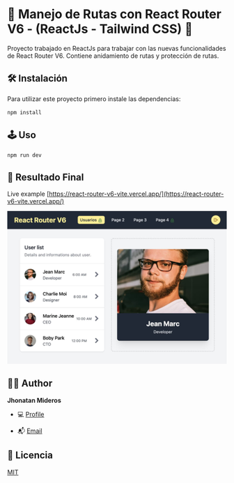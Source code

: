 # 🚀 Manejo de Rutas con React Router V6 - (ReactJs - Tailwind CSS) 🚀

Proyecto trabajado en ReactJs para trabajar con las nuevas funcionalidades de React Router V6. Contiene anidamiento de rutas y protección de rutas.

## 🛠️ Instalación

Para utilizar este proyecto primero instale las dependencias:

```bash
npm install
```

## 🕹 Uso

```bash
npm run dev
```

## 🔖 Resultado Final

Live example [https://react-router-v6-vite.vercel.app/](https://react-router-v6-vite.vercel.app/)

![](/screenshot.jpg?raw=true "Screenshot")

## 🧑🏻 Author

**Jhonatan Mideros**

- 💻 [Profile](https://github.com/jonmid "Jhonatan Mideros")

- 📬 [Email](mailto:jonmid.mideros@gmail.com?subject=Hi%20from%20Project%20GitHub "Hi!")

## 📝 Licencia

[MIT](https://choosealicense.com/licenses/mit/)
